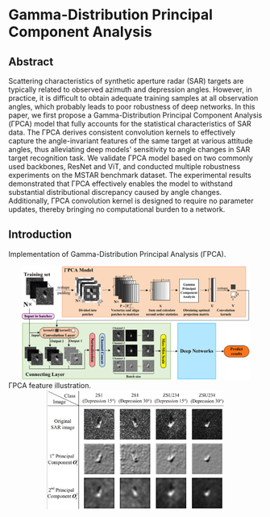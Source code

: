 # Gamma-Distribution Principal Component Analysis
## Abstract
Scattering characteristics of synthetic aperture radar (SAR) targets are typically related to observed azimuth and depression angles. However, in practice, it is difficult to obtain adequate training samples at all observation angles, which probably leads to poor robustness of deep networks. In this paper, we first propose a Gamma-Distribution Principal Component Analysis (ΓPCA) model that fully accounts for the statistical characteristics of SAR data. The ΓPCA derives consistent convolution kernels to effectively capture the angle-invariant features of the same target at various attitude angles, thus alleviating deep models' sensitivity to angle changes in SAR target recognition task. We validate ΓPCA model based on two commonly used backbones, ResNet and ViT, and conducted multiple robustness experiments on the MSTAR benchmark dataset. The experimental results demonstrated that ΓPCA effectively enables the model to withstand substantial distributional discrepancy caused by angle changes. Additionally, ΓPCA convolution kernel is designed to require no parameter updates, thereby bringing no computational burden to a network.
## Introduction
Implementation of Gamma-Distribution Principal Analysis (ΓPCA).
<div align="center">
  <img src="https://github.com/ChGrey/Gamma-Distribution-Principal-Component-Analysis/raw/main/img//gpca_model.png" alt="img1" width="90%">
</div>
ΓPCA feature illustration.
<div align="center">
  <img src="https://github.com/ChGrey/Gamma-Distribution-Principal-Component-Analysis/raw/main/img/conv_output.png" alt="img2" width="70%">
</div>
